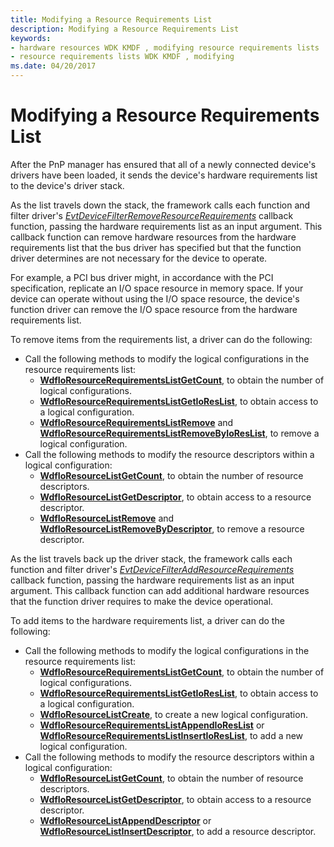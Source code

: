 ```yaml
---
title: Modifying a Resource Requirements List
description: Modifying a Resource Requirements List
keywords:
- hardware resources WDK KMDF , modifying resource requirements lists
- resource requirements lists WDK KMDF , modifying
ms.date: 04/20/2017
---
```


# Modifying a Resource Requirements List


After the PnP manager has ensured that all of a newly connected device's drivers have been loaded, it sends the device's hardware requirements list to the device's driver stack.

As the list travels down the stack, the framework calls each function and filter driver's [*EvtDeviceFilterRemoveResourceRequirements*](/windows-hardware/drivers/ddi/wdffdo/nc-wdffdo-evt_wdf_device_filter_resource_requirements) callback function, passing the hardware requirements list as an input argument. This callback function can remove hardware resources from the hardware requirements list that the bus driver has specified but that the function driver determines are not necessary for the device to operate.

For example, a PCI bus driver might, in accordance with the PCI specification, replicate an I/O space resource in memory space. If your device can operate without using the I/O space resource, the device's function driver can remove the I/O space resource from the hardware requirements list.

To remove items from the requirements list, a driver can do the following:

-   Call the following methods to modify the logical configurations in the resource requirements list:
    -   [**WdfIoResourceRequirementsListGetCount**](/windows-hardware/drivers/ddi/wdfresource/nf-wdfresource-wdfioresourcerequirementslistgetcount), to obtain the number of logical configurations.
    -   [**WdfIoResourceRequirementsListGetIoResList**](/windows-hardware/drivers/ddi/wdfresource/nf-wdfresource-wdfioresourcerequirementslistgetioreslist), to obtain access to a logical configuration.
    -   [**WdfIoResourceRequirementsListRemove**](/windows-hardware/drivers/ddi/wdfresource/nf-wdfresource-wdfioresourcerequirementslistremove) and [**WdfIoResourceRequirementsListRemoveByIoResList**](/windows-hardware/drivers/ddi/wdfresource/nf-wdfresource-wdfioresourcerequirementslistremovebyioreslist), to remove a logical configuration.
-   Call the following methods to modify the resource descriptors within a logical configuration:
    -   [**WdfIoResourceListGetCount**](/windows-hardware/drivers/ddi/wdfresource/nf-wdfresource-wdfioresourcelistgetcount), to obtain the number of resource descriptors.
    -   [**WdfIoResourceListGetDescriptor**](/windows-hardware/drivers/ddi/wdfresource/nf-wdfresource-wdfioresourcelistgetdescriptor), to obtain access to a resource descriptor.
    -   [**WdfIoResourceListRemove**](/windows-hardware/drivers/ddi/wdfresource/nf-wdfresource-wdfioresourcelistremove) and [**WdfIoResourceListRemoveByDescriptor**](/windows-hardware/drivers/ddi/wdfresource/nf-wdfresource-wdfioresourcelistremovebydescriptor), to remove a resource descriptor.

As the list travels back up the driver stack, the framework calls each function and filter driver's [*EvtDeviceFilterAddResourceRequirements*](/windows-hardware/drivers/ddi/wdffdo/nc-wdffdo-evt_wdf_device_filter_resource_requirements) callback function, passing the hardware requirements list as an input argument. This callback function can add additional hardware resources that the function driver requires to make the device operational.

To add items to the hardware requirements list, a driver can do the following:

-   Call the following methods to modify the logical configurations in the resource requirements list:
    -   [**WdfIoResourceRequirementsListGetCount**](/windows-hardware/drivers/ddi/wdfresource/nf-wdfresource-wdfioresourcerequirementslistgetcount), to obtain the number of logical configurations.
    -   [**WdfIoResourceRequirementsListGetIoResList**](/windows-hardware/drivers/ddi/wdfresource/nf-wdfresource-wdfioresourcerequirementslistgetioreslist), to obtain access to a logical configuration.
    -   [**WdfIoResourceListCreate**](/windows-hardware/drivers/ddi/wdfresource/nf-wdfresource-wdfioresourcelistcreate), to create a new logical configuration.
    -   [**WdfIoResourceRequirementsListAppendIoResList**](/windows-hardware/drivers/ddi/wdfresource/nf-wdfresource-wdfioresourcerequirementslistappendioreslist) or [**WdfIoResourceRequirementsListInsertIoResList**](/windows-hardware/drivers/ddi/wdfresource/nf-wdfresource-wdfioresourcerequirementslistinsertioreslist), to add a new logical configuration.
-   Call the following methods to modify the resource descriptors within a logical configuration:
    -   [**WdfIoResourceListGetCount**](/windows-hardware/drivers/ddi/wdfresource/nf-wdfresource-wdfioresourcelistgetcount), to obtain the number of resource descriptors.
    -   [**WdfIoResourceListGetDescriptor**](/windows-hardware/drivers/ddi/wdfresource/nf-wdfresource-wdfioresourcelistgetdescriptor), to obtain access to a resource descriptor.
    -   [**WdfIoResourceListAppendDescriptor**](/windows-hardware/drivers/ddi/wdfresource/nf-wdfresource-wdfioresourcelistappenddescriptor) or [**WdfIoResourceListInsertDescriptor**](/windows-hardware/drivers/ddi/wdfresource/nf-wdfresource-wdfioresourcelistinsertdescriptor), to add a resource descriptor.

 

